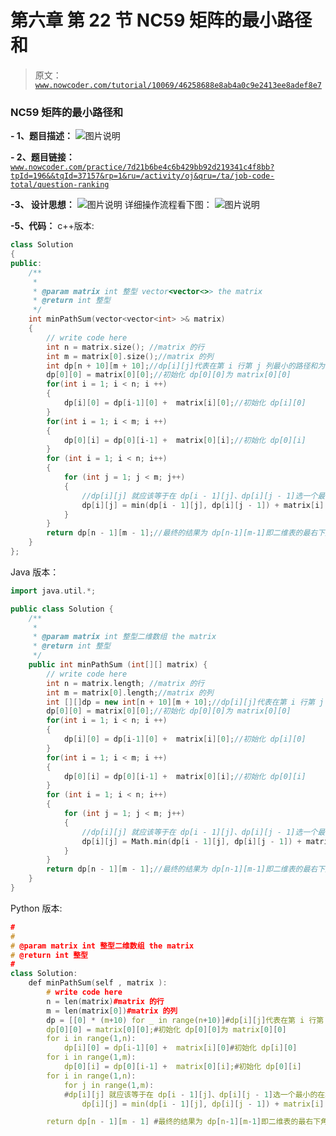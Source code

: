 # 第六章 第 22 节 NC59 矩阵的最小路径和

> 原文：[`www.nowcoder.com/tutorial/10069/46258688e8ab4a0c9e2413ee8adef8e7`](https://www.nowcoder.com/tutorial/10069/46258688e8ab4a0c9e2413ee8adef8e7)

### NC59 矩阵的最小路径和

**- 1、题目描述：**
![图片说明](img/318d9ba2752fb20ef094579b2f358e1b.png "图片标题")

**- 2、题目链接：**
[`www.nowcoder.com/practice/7d21b6be4c6b429bb92d219341c4f8bb?tpId=196&&tqId=37157&rp=1&ru=/activity/oj&qru=/ta/job-code-total/question-ranking`](https://www.nowcoder.com/practice/7d21b6be4c6b429bb92d219341c4f8bb?tpId=196&&tqId=37157&rp=1&ru=/activity/oj&qru=/ta/job-code-total/question-ranking)

**-3、 设计思想：**
![图片说明](img/52e0d3530accd56a46e11f7118a1faec.png "图片标题")
详细操作流程看下图：
![图片说明](img/cd0614cc13f30856150fa138ec08a28f.png "图片标题")

**-5、代码：**
c++版本:

```cpp
class Solution
{
public:
    /**
     *
     * @param matrix int 整型 vector<vector<>> the matrix
     * @return int 整型
     */
    int minPathSum(vector<vector<int> >& matrix)
    {
        // write code here
        int n = matrix.size(); //matrix 的行
        int m = matrix[0].size();//matrix 的列
        int dp[n + 10][m + 10];//dp[i][j]代表在第 i 行第 j 列最小的路径和为多少
        dp[0][0] = matrix[0][0];//初始化 dp[0][0]为 matrix[0][0]
        for(int i = 1; i < n; i ++)
        {
            dp[i][0] = dp[i-1][0] +  matrix[i][0];//初始化 dp[i][0]
        }
        for(int i = 1; i < m; i ++)
        {
            dp[0][i] = dp[0][i-1] +  matrix[0][i];//初始化 dp[0][i]
        }
        for (int i = 1; i < n; i++)
        {
            for (int j = 1; j < m; j++)
            {
                //dp[i][j] 就应该等于在 dp[i - 1][j]、dp[i][j - 1]选一个最小的在和 matrix[i][j]加和
                dp[i][j] = min(dp[i - 1][j], dp[i][j - 1]) + matrix[i][j];
            }
        }
        return dp[n - 1][m - 1];//最终的结果为 dp[n-1][m-1]即二维表的最右下角
    }
};

```

Java 版本：

```cpp
import java.util.*;

public class Solution {
    /**
     * 
     * @param matrix int 整型二维数组 the matrix
     * @return int 整型
     */
    public int minPathSum (int[][] matrix) {
        // write code here
        int n = matrix.length; //matrix 的行
        int m = matrix[0].length;//matrix 的列
        int [][]dp = new int[n + 10][m + 10];//dp[i][j]代表在第 i 行第 j 列最小的路径和为多少
        dp[0][0] = matrix[0][0];//初始化 dp[0][0]为 matrix[0][0]
        for(int i = 1; i < n; i ++)
        {
            dp[i][0] = dp[i-1][0] +  matrix[i][0];//初始化 dp[i][0]
        }
        for(int i = 1; i < m; i ++)
        {
            dp[0][i] = dp[0][i-1] +  matrix[0][i];//初始化 dp[0][i]
        }
        for (int i = 1; i < n; i++)
        {
            for (int j = 1; j < m; j++)
            {
                //dp[i][j] 就应该等于在 dp[i - 1][j]、dp[i][j - 1]选一个最小的在和 matrix[i][j]加和
                dp[i][j] = Math.min(dp[i - 1][j], dp[i][j - 1]) + matrix[i][j];
            }
        }
        return dp[n - 1][m - 1];//最终的结果为 dp[n-1][m-1]即二维表的最右下角
    }
}

```

Python 版本:

```cpp
#
# 
# @param matrix int 整型二维数组 the matrix
# @return int 整型
#
class Solution:
    def minPathSum(self , matrix ):
        # write code here
        n = len(matrix)#matrix 的行
        m = len(matrix[0])#matrix 的列
        dp = [[0] * (m+10) for _ in range(n+10)]#dp[i][j]代表在第 i 行第 j 列最小的路径和为多少
        dp[0][0] = matrix[0][0];#初始化 dp[0][0]为 matrix[0][0]
        for i in range(1,n):
            dp[i][0] = dp[i-1][0] +  matrix[i][0]#初始化 dp[i][0]
        for i in range(1,m):
            dp[0][i] = dp[0][i-1] +  matrix[0][i];#初始化 dp[0][i]
        for i in range(1,n):
            for j in range(1,m):
            #dp[i][j] 就应该等于在 dp[i - 1][j]、dp[i][j - 1]选一个最小的在和 matrix[i][j]加和
                dp[i][j] = min(dp[i - 1][j], dp[i][j - 1]) + matrix[i][j]

        return dp[n - 1][m - 1] #最终的结果为 dp[n-1][m-1]即二维表的最右下角

```